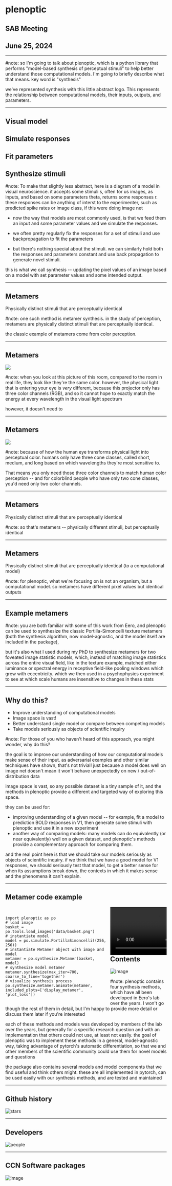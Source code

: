 # plenoptic

## SAB Meeting
## June 25, 2024

---

<div data-animate data-load="assets/plen-1.0.1-intro-2.svg">
<!-- {"setup": [
{"element": "#rect4749", "modifier": "attr", "parameters": [ {"class": "fragment appear-disappear", "data-fragment-index": "0"} ]}
]} -->
</div>

#note: so I'm going to talk about plenoptic, which is a python library that performs "model-based synthesis of perceptual stimuli" to help better understand those computational models. I'm going to briefly describe what that means. key word is "synthesis"

we've represented synthesis with this little abstract logo. This represents the relationship between computational models, their inputs, outputs, and parameters.

---

<h2 class="fragment disappear" data-fragment-index=0>Visual model</h2>
<h2 class="fragment appear-disappear" data-fragment-index=0>Simulate responses</h2>
<h2 class="fragment appear-disappear" data-fragment-index=1>Fit parameters</h2>
<h2 class="fragment appear-disappear" data-fragment-index=2>Synthesize stimuli</h2>

<div data-animate data-load="assets/plen-synth-4.svg">
<!-- {"setup": [
{"element": "#rect6595-6", "modifier": "attr", "parameters": [ {"class": "fragment appear-disappear", "data-fragment-index": "0"} ]},
{"element": "#rect6595-7", "modifier": "attr", "parameters": [ {"class": "fragment appear-disappear", "data-fragment-index": "1"} ]},
{"element": "#rect6595", "modifier": "attr", "parameters": [ {"class": "fragment appear-disappear", "data-fragment-index": "2"} ]}
]} -->
</div>

#note: To make that slightly less abstract, here is a diagram of a model in visual neuroscience. it accepts some stimuli s, often for us images, as inputs, and based on some parameters theta, returns some responses r. these responses can be anything of interst to the experimenter, such as predicted spike rates or image class, if this were doing image net

- now the way that models are most commonly used, is that we feed them an input and some parameter values and we simulate the responses.

- we often pretty regularly fix the responses for a set of stimuli and use backpropagation to fit the parameters

- but there's nothing special about the stimuli. we can similarly hold both the responses and parameters constant and use back propagation to generate novel stimuli. 

this is what we call synthesis -- updating the pixel values of an image based on a model with set parameter values and some intended output.

---
## Metamers
Physically distinct stimuli that are perceptually identical

#note: one such method is metamer synthesis. in the study of perception, metamers are physically distinct stimuli that are perceptually identical.

the classic example of metamers come from color perception.

---
## Metamers
![](assets/plen-metamer-podium.svg) <!-- .element: style="margin-top:5%;height:950px;width:auto" -->

#note: when you look at this picture of this room, compared to the room in real life, they look like they're the same color. however, the physical light that is entering your eye is *very* different, because this projector only has three color channels (RGB), and so it cannot hope to exactly match the energy at every wavelength in the visual light spectrum

however, it doesn't need to

---
## Metamers
![](assets/plen-metamer-cones.svg)

#note: because of how the human eye transforms physical light into perceptual color. humans only have three cone classes, called short, medium, and long based on which wavelengths they're most sensitive to.

That means you only need those three color channels to match human color perception -- and for colorblind people who have only two cone classes, you'd need only two color channels.

---
## Metamers
Physically distinct stimuli that are perceptually identical

#note: so that's metamers -- physically different stimuli, but perceptually identical

---
## Metamers
Physically distinct stimuli that are perceptually identical (to a computational model) 

#note: for plenoptic, what we're focusing on is not an organism, but a computational model. so metamers have different pixel values but identical outputs

---

## Example metamers
<div data-animate data-load="assets/metamers.svg">
<!-- {"setup": [
{"element": "#g530", "modifier": "attr", "parameters": [ {"class": "fragment appear-disappear", "data-fragment-index": "0"} ]}
]} -->
</div>

#note: you are both familiar with some of this work from Eero, and plenoptic can be used to synthesize the classic Portilla-Simoncelli texture metamers (both the synthesis algorithm, now model-agnostic, and the model itself are included in the package),

but it's also what I used during my PhD to synthesize metamers for two foveated image statistic models, which, instead of matching image statistics across the entire visual field, like in the texture example, matched either luminance or spectral energy in receptive field-like pooling windows which grew with eccentricity. which we then used in a psychophysics experiment to see at which scale humans are insensitive to changes in these stats

---
## Why do this?

- Improve understanding of computational models <!-- .element: data-fragment-index="1" -->
- Image space is vast! <!-- .element: class="fragment" data-fragment-index="2" -->
- Better understand single model or compare between competing models <!-- .element: class="fragment" data-fragment-index="3" -->
- Take models seriously as objects of scientific inquiry <!-- .element: class="fragment" data-fragment-index="4" -->

#note: For those of you who haven't heard of this approach, you might wonder, why do
this?

the goal is to improve our understanding of how our computational models make sense of their input. as adversarial examples and other similar techniques have shown, that's not trivial! just because a model does well on image net doesn't mean it won't behave unexpectedly on new / out-of-distribution data

image space is vast, so any possible dataset is a tiny sample of it, and the methods in plenoptic provide a different and targeted way of exploring this space.

they can be used for:
- improving understanding of a given model -- for example, fit a model to prediction BOLD responses in V1, then generate some stimuli with plenoptic and use it in a new experiment
- another way of comparing models: many models can do equivalently (or near equivalently) well on a given dataset, and plenoptic's methods provide a complementary approach for comparing them.

and the real point here is that we should take our models seriously as objects of scientific inquiry. if we think that we have a good model for V1 responses, we should seriously test that model, to get a better sense for when its assumptions break down, the contexts in which it makes sense and the phenomena it can't explain.

---

## Metamer code example

<div class='margin-top column' style="float:left; width: 65%;">
<pre><code data-trim>
import plenoptic as po
# load image
basket = po.tools.load_images('data/basket.png')
# instantiate model
model = po.simulate.PortillaSimoncelli((256, 256))
# instantiate Metamer object with image and model
metamer = po.synthesize.Metamer(basket, model)
# synthesize model metamer
metamer.synthesize(max_iter=700, coarse_to_fine='together')
# visualize synthesis process
po.synthesize.metamer.animate(metamer, included_plots=['display_metamer', 'plot_loss'])
</code></pre>
</div>

<div class='margin-top column fragment appear-disappear' data-fragment-index="0" style="float:right; width:35%">
<video data-fragment-index="1" data-autoplay src="assets/texture-model-synth.mp4"></video>
</div>

---
## Contents
![image](assets/plen-contents-2.svg)

#note: plenoptic contains four synthesis methods, which have all been developed in Eero's lab over the years. I won't go though the rest of them in detail, but I'm happy to provide more detail or discuss them later if you're interested

each of these methods and models was developed by members of the lab over the years, but generally for a specific research question and with an implementation that others could not use, at least not easily. the goal of plenoptic was to implement these methods in a general, model-agnostic way, taking advantage of pytorch's automatic differentiation, so that we and other members of the scientific community could use them for novel models and questions

the package also contains several models and model components that we find useful and think others might. these are all implemented in pytorch, can be used easily with our synthesis methods, and are tested and maintained

---
## Github history
![stars](assets/plen-stars.png)

---
## Developers
![people](assets/plen-people-details.svg)

---

## CCN Software packages

![image](https://users.flatironinstitute.org/~wbroderick/presentations_assets/fens-2024/software-packages.png)
